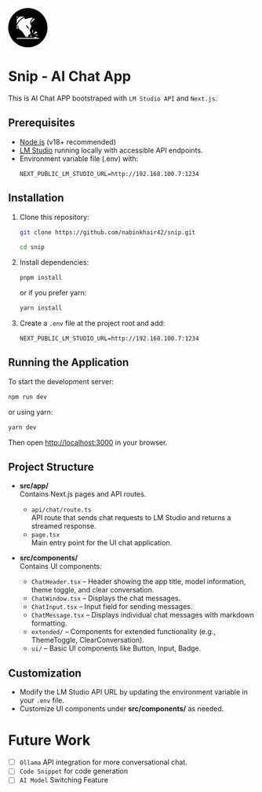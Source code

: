 <img src="./src/app/icon.svg" width="80px" height="80px">

# Snip - AI Chat App
This is AI Chat APP bootstraped with `LM Studio API` and `Next.js`.


## Prerequisites

- [Node.js](https://nodejs.org/) (v18+ recommended)
- [LM Studio](https://lmstudio.ai/) running locally with accessible API endpoints.
- Environment variable file (.env) with:
  ```env
  NEXT_PUBLIC_LM_STUDIO_URL=http://192.168.100.7:1234
  ```

## Installation

1. Clone this repository:
   ```bash
   git clone https://github.com/nabinkhair42/snip.git
   ```
   ```bash
   cd snip
   ```

2. Install dependencies:
   ```bash
   pnpm install
   ```
   or if you prefer yarn:
   ```bash
   yarn install
   ```

3. Create a `.env` file at the project root and add:
   ```env
   NEXT_PUBLIC_LM_STUDIO_URL=http://192.168.100.7:1234
   ```

## Running the Application

To start the development server:
```bash
npm run dev
```
or using yarn:
```bash
yarn dev
```

Then open [http://localhost:3000](http://localhost:3000) in your browser.


## Project Structure

- **src/app/**  
  Contains Next.js pages and API routes.
  - `api/chat/route.ts`  
    API route that sends chat requests to LM Studio and returns a streamed response.
  - `page.tsx`  
    Main entry point for the UI chat application.

- **src/components/**  
  Contains UI components:
  - `ChatHeader.tsx` – Header showing the app title, model information, theme toggle, and clear conversation.
  - `ChatWindow.tsx` – Displays the chat messages.
  - `ChatInput.tsx` – Input field for sending messages.
  - `ChatMessage.tsx` – Displays individual chat messages with markdown formatting.
  - `extended/` – Components for extended functionality (e.g., ThemeToggle, ClearConversation).
  - `ui/` – Basic UI components like Button, Input, Badge.

## Customization

- Modify the LM Studio API URL by updating the environment variable in your `.env` file.
- Customize UI components under **src/components/** as needed.


# Future Work
- [ ] `Ollama` API integration for more conversational chat.
- [ ] `Code Snippet` for code generation
- [ ] `AI Model` Switching Feature
